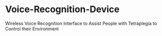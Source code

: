 # Voice-Recognition-Device
Wireless Voice Recognition Interface to Assist People with Tetraplegia to Control their Environment
